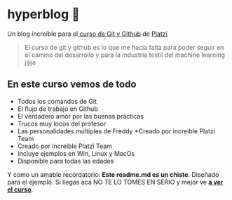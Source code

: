 # hyperblog 💚

Un blog increíble para el[ curso de Git y Github](https://platzi.com/cursos/git-github/ " curso de Git y Github") de [Platzi](https://platzi.com/ "Platzi")

>El curso de git y github es lo que me hacía falta para poder seguir en el camino del desarrollo y para la industria textil del machine learning jijija

## En este curso vemos de todo
* Todos los comandos de Git
* El flujo de trabajo en Github
* El verdadero amor por las buenas prácticas
* Trucos muy locos del profesor
* Las personalidades múltiples de Freddy
*Creado por increible Platzi Team
* Creado por increible Platzi Team
* Incluye ejemplos en Win, Linux y MacOs
* Disponible para todas las edades

Y como un amable recordatorio: **Este readme.md es un chiste**.  Diseñado para el ejemplo. Si llegas acá NO TE LO TOMES EN SERIO y mejor ve [**a ver el curso**](https://platzi.com/cursos/git-github/ "a ver el curso").